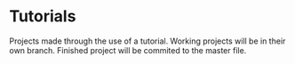 # Tutorials
Projects made through the use of a tutorial.
Working projects will be in their own branch.
Finished project will be commited to the master file.
